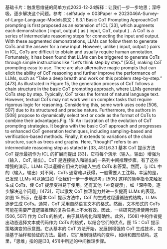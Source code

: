 

基础卡片：触发思维链的简单方式2023-12-24解释：让我们一步一步地思；深呼吸，逐步解决这个问题。参考：selfstudy => 003Paper => 2023046A-Survey-of-Large-Language-Models原文：6.3.1 Basic CoT Prompting ApproachCoT prompting is first proposed as an extension of ICL [33], which augments each demonstration ⟨ input, output ⟩ as ⟨ input, CoT, output ⟩ . A CoT is a series of intermediate reasoning steps for connecting the input and output. With these augmented demonstrations, LLMs can follow them to generate CoTs and the answer for a new input. However, unlike ⟨ input, output ⟩ pairs in ICL, CoTs are difficult to obtain and usually require human annotation. Fortunately, it has been found that LLMs can be triggered to generate CoTs through simple instructions like “Let’s think step by step.” [505], making CoT prompting easy to use. There are also alternative magic prompts that can elicit the ability of CoT reasoning and further improve the performance of LLMs, such as “Take a deep breath and work on this problem step-by-step.” [473].As illustrated in Figure 15, the generation process of CoT follows a chain structure in the basic CoT prompting approach, where LLMs generate CoTs step by step. Typically, CoT takes the format of natural language text. However, textual CoTs may not work well on complex tasks that require rigorous logic for reasoning. Considering this, some work uses code [506, 507] due to its structured and precise nature. Furthermore, the authors in [508] propose to dynamically select text or code as the format of CoTs to combine their advantages.Fig. 15: An illustration of the evolution of CoT prompting strategies. It begins with the basic CoT approach and progresses to enhanced CoT generation techniques, including sampling-based and verification-based methods. Finally, it extends to variations of the chain structure, such as trees and graphs. Here, “thought” refers to an intermediate reasoning step as stated in [33, 451].6.3.1 基本 CoT 提示方法CoT 提示最初作为 ICL 的扩展而提出 [33]，它将每个演示（输入，输出）增强为（输入，CoT, 输出）。CoT 是连接输入和输出的一系列中间推理步骤。有了这些增强的演示，LLMs 可以遵循它们来为新输入生成 CoTs 和答案。然而，与 ICL 中的（输入，输出）对不同，CoTs 通常难以获得，一般需要人工注释。幸运的是，已发现 LLMs 可以通过如「让我们一步一步地思考」[505] 这样的简单指令来触发生成 CoTs，使 CoT 提示变得易于使用。还有其他「神奇提示」，如「深呼吸，逐步解决这个问题」[473]，可以激发 CoT 推理能力并进一步提高 LLMs 的表现。如图 15 所示，在基本 CoT 提示方法中，CoT 的生成过程遵循链式结构，LLMs 逐步生成 CoTs。通常，CoT 采用自然语言文本的格式。然而，文本形式的 CoTs 可能在需要严谨逻辑推理的复杂任务上不太有效。因此，一些研究选择使用代码 [506, 507] 作为 CoTs 的格式，由于其结构化和精确性。此外，[508] 中的作者提出动态选择文本或代码作为 CoTs 的格式，以结合它们的优点。图 15：CoT 提示策略演变的示意图。它从基本的 CoT 方法开始，发展到增强的 CoT 生成技术，包括基于抽样和验证的方法。最终，它扩展到链结构的变种，如树和图形结构。这里，「思维」指的是[33, 451]中所述的中间推理步骤。